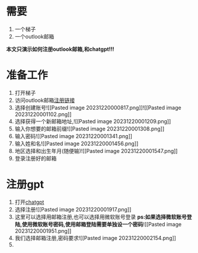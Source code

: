 # 需要
1. 一个梯子
2. 一个outlook邮箱

**本文只演示如何注册outlook邮箱,和chatgpt!!!**
# 准备工作
1. 打开梯子
2. 访问outlook邮箱[注册链接](https://www.microsoft.com/zh-cn/microsoft-365/outlook)
3. 选择创建账号![[Pasted image 20231220000817.png]]![[Pasted image 20231220001102.png]]
4. 选择获得一个新邮箱地址,![[Pasted image 20231220001209.png]]
5. 输入你想要的邮箱前缀![[Pasted image 20231220001308.png]]
6. 输入密码![[Pasted image 20231220001341.png]]
7. 输入姓和名![[Pasted image 20231220001456.png]]
8. 地区选择和出生年月(随便输)![[Pasted image 20231220001547.png]]
9. 登录注册好的邮箱
# 注册gpt
1. 打开[chatgpt](https://chat.openai.com/)
2. 选择注册![[Pasted image 20231220001917.png]]
3. 这里可以选择用邮箱注册,也可以选择用微软账号登录 **ps:如果选择微软账号登陆,使用微软账号密码,使用邮箱登陆需要单独设一个密码**![[Pasted image 20231220001951.png]]
4. 我们选择邮箱注册,密码要求![[Pasted image 20231220002154.png]]
5. 